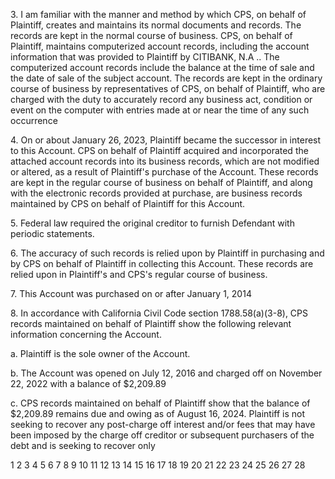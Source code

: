 3\.
I am familiar with the manner and method by which CPS, on behalf of Plaintiff,
creates and maintains its normal documents and records. The records are kept in the normal
course of business. CPS, on behalf of Plaintiff, maintains computerized account records,
including the account information that was provided to Plaintiff by CITIBANK, N.A .. The
computerized account records include the balance at the time of sale and the date of sale of the
subject account. The records are kept in the ordinary course of business by representatives of
CPS, on behalf of Plaintiff, who are charged with the duty to accurately record any business act,
condition or event on the computer with entries made at or near the time of any such occurrence

4\.
On or about January 26, 2023, Plaintiff became the successor in interest to this
Account. CPS on behalf of Plaintiff acquired and incorporated the attached account records into
its business records, which are not modified or altered, as a result of Plaintiff's purchase of the
Account. These records are kept in the regular course of business on behalf of Plaintiff, and
along with the electronic records provided at purchase, are business records maintained by CPS
on behalf of Plaintiff for this Account.

5\.
Federal law required the original creditor to furnish Defendant with periodic
statements.

6\.
The accuracy of such records is relied upon by Plaintiff in purchasing and by CPS
on behalf of Plaintiff in collecting this Account. These records are relied upon in Plaintiff's and
CPS's regular course of business.

7\.
This Account was purchased on or after January 1, 2014

8\.
In accordance with California Civil Code section 1788.58(a)(3-8), CPS records
maintained on behalf of Plaintiff show the following relevant information concerning the
Account.

a. Plaintiff is the sole owner of the Account.

b. The Account was opened on July 12, 2016 and charged off on November 22,
2022 with a balance of $2,209.89

c. CPS records maintained on behalf of Plaintiff show that the balance of $2,209.89
remains due and owing as of August 16, 2024. Plaintiff is not seeking to recover
any post-charge off interest and/or fees that may have been imposed by the charge
off creditor or subsequent purchasers of the debt and is seeking to recover only

<!-- PageFooter="DECLARATION IN SUPPORT OF APPLICATION FOR ENTRY OF DEFAULT JUDGMENT (CIVIL CODE § 1788.60(a)" -->
<!-- PageNumber="2" -->

1
2
3
4
5
6
7
8
9
10
11
12
13
14
15
16
17
18
19
20
21
22
23
24
25
26
27
28

<!-- PageBreak -->

